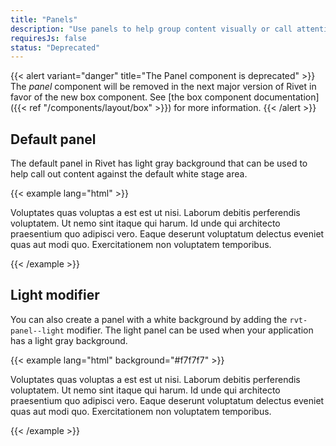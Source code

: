 ```yaml
---
title: "Panels"
description: "Use panels to help group content visually or call attention to parts of your application."
requiresJs: false
status: "Deprecated"
---
```

{{< alert variant="danger" title="The Panel component is deprecated" >}}
The _panel_ component will be removed in the next major version of Rivet in favor of the new box component. See [the box component documentation]({{< ref "/components/layout/box" >}}) for more information.
{{< /alert >}}

## Default panel
The default panel in Rivet has light gray background that can be used to help call out content against the default white stage area.

{{< example lang="html" >}}<div class="rvt-panel">
    <p class="rvt-m-all-remove">Voluptates quas voluptas a est est ut nisi. Laborum debitis perferendis voluptatem. Ut nemo sint itaque qui harum. Id unde qui architecto praesentium quo adipisci vero. Eaque deserunt voluptatum delectus eveniet quas aut modi quo. Exercitationem non voluptatem temporibus.</p>
</div>
{{< /example >}}

## Light modifier
You can also create a panel with a white background by adding the `rvt-panel--light` modifier. The light panel can be used when your application has a light gray background.

{{< example lang="html" background="#f7f7f7" >}}
<div class="rvt-panel rvt-panel--light">
    <p class="rvt-m-all-remove">Voluptates quas voluptas a est est ut nisi. Laborum debitis perferendis voluptatem. Ut nemo sint itaque qui harum. Id unde qui architecto praesentium quo adipisci vero. Eaque deserunt voluptatum delectus eveniet quas aut modi quo. Exercitationem non voluptatem temporibus.</p>
</div>
{{< /example >}}
